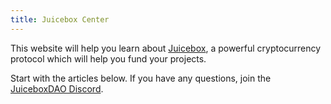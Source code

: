 ```yaml
---
title: Juicebox Center
---
```


This website will help you learn about [Juicebox](https://juicebox.money), a powerful cryptocurrency protocol which will help you fund your projects.

Start with the articles below. If you have any questions, join the [JuiceboxDAO Discord](https://discord.gg/juicebox).
